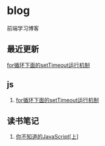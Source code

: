 # blog
前端学习博客

## 最近更新
[for循环下面的setTimeout运行机制](https://github.com/tanhrepo/blog/issues/1)

## js
1. [for循环下面的setTimeout运行机制](https://github.com/tanhrepo/blog/issues/1)

## 读书笔记
1. [你不知道的JavaScript[上]](https://github.com/tanhrepo/blog/blob/master/book/%E4%BD%A0%E4%B8%8D%E7%9F%A5%E9%81%93%E7%9A%84JavaScript%E3%80%90%E4%B8%8A%E3%80%91.md)
